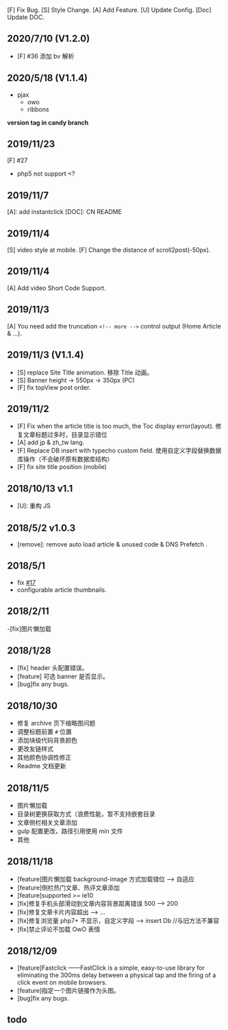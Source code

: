 [F] Fix Bug.
[S] Style Change.
[A] Add Feature.
[U] Update Config.
[Doc] Update DOC.

## 2020/7/10 (V1.2.0)

- [F] #36
  添加 bv 解析

## 2020/5/18 (V1.1.4)

- pjax
  - owo
  - ribbons

**version tag in candy branch**

## 2019/11/23

[F] #27

- php5 not support <?

## 2019/11/7

[A]: add instantclick
[DOC]: CN README

## 2019/11/4

[S] video style at mobile.
[F] Change the distance of scroll2post(-50px).

## 2019/11/4

[A] Add video Short Code Support.

## 2019/11/3

[A] You need add the truncation `<!-- more -->` control output (Home Article & ...).

## 2019/11/3 (V1.1.4)

- [S] replace Site Title animation.
  移除 Title 动画。
- [S] Banner height -> 550px -> 350px (PC)
- [F] fix topView post order.

## 2019/11/2

- [F] Fix when the article title is too much, the Toc display error(layout).
  修复文章标题过多时，目录显示错位
- [A] add jp & zh_tw lang.
- [F] Replace DB insert with typecho custom field.
  使用自定义字段替换数据库操作（不会破坏原有数据库结构）
- [F] fix site title position (mobile)

<!--  -->

## 2018/10/13 v1.1

- [U]: 重构 JS

## 2018/5/2 v1.0.3

- [remove]: remove auto load article & unused code & DNS Prefetch .

## 2018/5/1

- fix [#17](https://github.com/shiyiya/typecho-theme-sagiri/issues/17)
- configurable article thumbnails.

## 2018/2/11

-[fix]图片懒加载

## 2018/1/28

- [fix] header 头配置错误。
- [feature] 可选 banner 是否显示。
- [bug]fix any bugs.

<!-- more -->

## 2018/10/30

- 修复 archive 页下缩略图问题
- 调整标题前置 `#` 位置
- 添加块级代码背景颜色
- 更改友链样式
- 其他颜色协调性修正
- Readme 文档更新

## 2018/11/5

- 图片懒加载
- 目录树更换获取方式（浪费性能，暂不支持嵌套目录
- 文章侧栏相关文章添加
- gulp 配置更改，路径引用使用 min 文件
- 其他

## 2018/11/18

- [feature]图片懒加载 background-image 方式加载错位 --> 自适应
- [feature]侧栏热门文章、热评文章添加
- [feature]supported >= ie10
- [fix]修复手机头部滑动到文章内容背景距离错误 500 --> 200
- [fix]修复文章卡片内容超出 --> ...
- [fix]修复浏览量 php7+ 不显示，自定义字段 --> insert Db //与旧方法不兼容
- [fix]禁止评论不加载 OwO 表情

## 2018/12/09

- [feature]Fastclick ——FastClick is a simple, easy-to-use library for eliminating the 300ms delay between a physical tap and the firing of a click event on mobile browsers.
- [feature]指定一个图片链接作为头图。
- [bug]fix any bugs.

## todo
